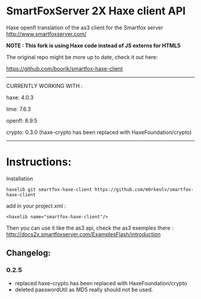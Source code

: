 SmartFoxServer 2X Haxe client API
=======================

Haxe openfl translation of the as3 client for the Smartfox server http://www.smartfoxserver.com/

**NOTE : This fork is using Haxe code instead of JS externs for HTML5**

The original repo might be more up to date, check it out here:

https://github.com/boorik/smartfox-haxe-client



----------------------------------
CURRENTLY WORKING WITH :

haxe: 4.0.3

lime: 7.6.3

openfl: 8.9.5

crypto: 0.3.0 (haxe-crypto has been replaced with HaxeFoundation/crypto)


----------------------------------


Instructions:
=====
Installation
```
haxelib git smartfox-haxe-client https://github.com/m0rkeulv/smartfox-haxe-client
```

add in your project.xml :
```
<haxelib name="smartfox-haxe-client"/>
```

Then you can use it like the as3 api, check the as3 exemples there :
http://docs2x.smartfoxserver.com/ExamplesFlash/introduction


## Changelog:
### 0.2.5
 - replaced haxe-crypto has been replaced with HaxeFoundation/crypto
 - deleted passwordUtil as MD5 really should not be used.
